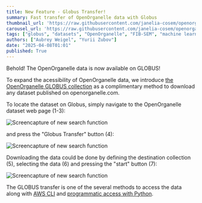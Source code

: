 ```yaml
---
title: New Feature - Globus Transfer!
summary: Fast transfer of OpenOrganelle data with Globus
thumbnail_url: 'https://raw.githubusercontent.com/janelia-cosem/openorganelle-blog/main/assets/globus-carousel.png'
carousel_url: 'https://raw.githubusercontent.com/janelia-cosem/openorganelle-blog/main/assets/globus-carousel.png'
tags: ["globus", "datasets", "OpenOrganelle", "FIB-SEM", "machine learning"]
authors: ["Aubrey Weigel", "Yurii Zubov"]
date: "2025-04-08T01:01"
published: True
---
```


Behold! The OpenOrganelle data is now available on GLOBUS!

To expand the acessibility of OpenOrganelle data, we introduce [the OpenOrganelle GLOBUS collection](https://app.globus.org/file-manager?origin_id=4422e452-f97e-4cdd-ad88-7cecf14aa258&origin_path=%2F&two_pane=true) as a complimentary method to download any dataset published on openorganelle.com. 

To locate the dataset on Globus, simply navigate to the OpenOrganelle dataset web page (1-3):

![Screencapture of new search function](https://raw.githubusercontent.com/janelia-cosem/openorganelle-blog/main/assets/globus_feature_1.gif)

and press the "Globus Transfer" button (4):

![Screencapture of new search function](https://raw.githubusercontent.com/janelia-cosem/openorganelle-blog/main/assets/globus_feature_2.gif)

Downloading the data could be done by defining the destination collection (5), selecting the data (6) and pressing the "start" button (7):

![Screencapture of new search function](https://raw.githubusercontent.com/janelia-cosem/openorganelle-blog/main/assets/globus_feature_3.gif)

The GLOBUS transfer is one of the several methods to access the data along with [AWS CLI](https://openorganelle.janelia.org/faq#aws-cli) and [programmatic access with Python](https://openorganelle.janelia.org/faq#python).